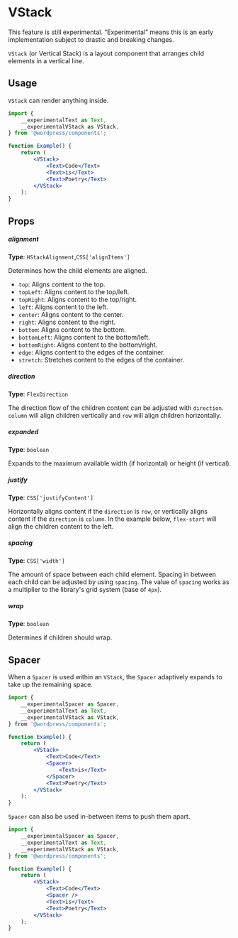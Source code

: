 # VStack

<div class="callout callout-alert">
This feature is still experimental. “Experimental” means this is an early implementation subject to drastic and breaking changes.
</div>

`VStack` (or Vertical Stack) is a layout component that arranges child elements in a vertical line.

## Usage

`VStack` can render anything inside.

```jsx
import {
	__experimentalText as Text,
	__experimentalVStack as VStack,
} from '@wordpress/components';

function Example() {
	return (
		<VStack>
			<Text>Code</Text>
			<Text>is</Text>
			<Text>Poetry</Text>
		</VStack>
	);
}
```

## Props

##### alignment

**Type**: `HStackAlignment`,`CSS['alignItems']`

Determines how the child elements are aligned.

-   `top`: Aligns content to the top.
-   `topLeft`: Aligns content to the top/left.
-   `topRight`: Aligns content to the top/right.
-   `left`: Aligns content to the left.
-   `center`: Aligns content to the center.
-   `right`: Aligns content to the right.
-   `bottom`: Aligns content to the bottom.
-   `bottomLeft`: Aligns content to the bottom/left.
-   `bottomRight`: Aligns content to the bottom/right.
-   `edge`: Aligns content to the edges of the container.
-   `stretch`: Stretches content to the edges of the container.

##### direction

**Type**: `FlexDirection`

The direction flow of the children content can be adjusted with `direction`. `column` will align children vertically and `row` will align children horizontally.

##### expanded

**Type**: `boolean`

Expands to the maximum available width (if horizontal) or height (if vertical).

##### justify

**Type**: `CSS['justifyContent']`

Horizontally aligns content if the `direction` is `row`, or vertically aligns content if the `direction` is `column`.
In the example below, `flex-start` will align the children content to the left.

##### spacing

**Type**: `CSS['width']`

The amount of space between each child element. Spacing in between each child can be adjusted by using `spacing`.
The value of `spacing` works as a multiplier to the library's grid system (base of `4px`).

##### wrap

**Type**: `boolean`

Determines if children should wrap.

## Spacer

When a `Spacer` is used within an `VStack`, the `Spacer` adaptively expands to take up the remaining space.

```jsx
import {
	__experimentalSpacer as Spacer,
	__experimentalText as Text,
	__experimentalVStack as VStack,
} from '@wordpress/components';

function Example() {
	return (
		<VStack>
			<Text>Code</Text>
			<Spacer>
				<Text>is</Text>
			</Spacer>
			<Text>Poetry</Text>
		</VStack>
	);
}
```

`Spacer` can also be used in-between items to push them apart.

```jsx
import {
	__experimentalSpacer as Spacer,
	__experimentalText as Text,
	__experimentalVStack as VStack,
} from '@wordpress/components';

function Example() {
	return (
		<VStack>
			<Text>Code</Text>
			<Spacer />
			<Text>is</Text>
			<Text>Poetry</Text>
		</VStack>
	);
}
```
